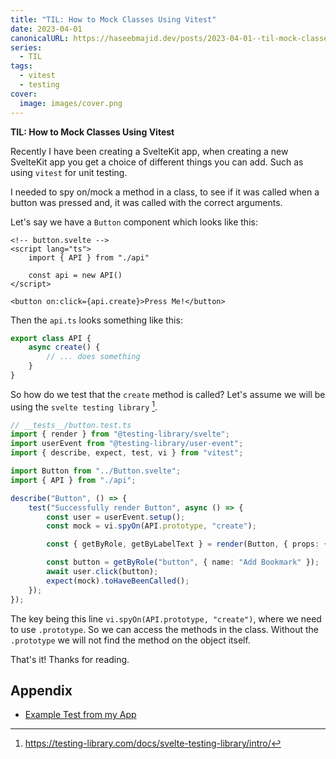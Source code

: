 ```yaml
---
title: "TIL: How to Mock Classes Using Vitest"
date: 2023-04-01
canonicalURL: https://haseebmajid.dev/posts/2023-04-01--til-mock-classes-using-vitest-
series:
  - TIL
tags:
  - vitest
  - testing
cover:
  image: images/cover.png
---
```


**TIL: How to Mock Classes Using Vitest**

Recently I have been creating a SvelteKit app, when creating a new SvelteKit app you get a choice
of different things you can add. Such as using `vitest` for unit testing.

I needed to spy on/mock a method in a class, to see if it was called when a button was pressed and, it was called
with the correct arguments. 

Let's say we have a `Button` component which looks like this:

```svelte
<!-- button.svelte -->
<script lang="ts">
    import { API } from "./api"

    const api = new API()
</script>

<button on:click={api.create}>Press Me!</button>
```

Then the `api.ts` looks something like this:

```ts
export class API {
	async create() {
        // ... does something
	}
}
```

So how do we test that the `create` method is called?
Let's assume we will be using the `svelte testing library` [^1].

```ts {hl_lines=12}
// __tests__/button.test.ts
import { render } from "@testing-library/svelte";
import userEvent from "@testing-library/user-event";
import { describe, expect, test, vi } from "vitest";

import Button from "../Button.svelte";
import { API } from "./api";

describe("Button", () => {
	test("Successfully render Button", async () => {
		const user = userEvent.setup();
		const mock = vi.spyOn(API.prototype, "create");

		const { getByRole, getByLabelText } = render(Button, { props: {} });

		const button = getByRole("button", { name: "Add Bookmark" });
		await user.click(button);
		expect(mock).toHaveBeenCalled();
	});
});
```

The key being this line `vi.spyOn(API.prototype, "create")`, where we need to use `.prototype`.
So we can access the methods in the class. Without the `.prototype` we will not find the method
on the object itself.

That's it! Thanks for reading.

[^1]: https://testing-library.com/docs/svelte-testing-library/intro/

## Appendix

- [Example Test from my App](https://gitlab.com/bookmarkey/gui/-/blob/main/src/lib/components/organisms/__tests__/AddBookmarkModal.test.ts#L11)